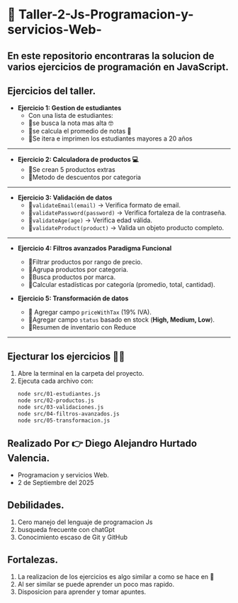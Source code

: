 # 📝 Taller-2-Js-Programacion-y-servicios-Web- 

En este repositorio encontraras la solucion de varios ejercicios de programación en **JavaScript**.
---

## Ejercicios del taller.

- **Ejercicio 1: Gestion de estudiantes**
  - Con una lista de estudiantes: 
  - 🔹se busca la nota mas alta 🤓
  - 🔹se calcula el promedio de notas 📓
  - 🔹Se itera e imprimen los estudiantes mayores a 20 años

---
- **Ejercicio 2: Calculadora de productos 💻**
  - 🔹Se crean 5 productos extras  
  - 🔹Metodo de descuentos por categoria 

---

- **Ejercicio 3: Validación de datos**
  - 🔹`validateEmail(email)` → Verifica formato de email.  
  - 🔹`validatePassword(password)` → Verifica fortaleza de la contraseña.  
  - 🔹`validateAge(age)` → Verifica edad válida.  
  - 🔹`validateProduct(product)` → Valida un objeto producto completo.  

---

- **Ejercicio 4: Filtros avanzados** **Paradigma Funcional**
  - 🔹Filtrar productos por rango de precio.  
  - 🔹Agrupa productos por categoria.  
  - 🔹Busca productos por marca.  
  - 🔹Calcular estadísticas por categoría (promedio, total, cantidad).  

- **Ejercicio 5: Transformación de datos**
  - 🔹 Agregar campo `priceWithTax` (19% IVA).  
  - 🔹Agregar campo `status` basado en stock (**High, Medium, Low**).  
  - 🔹Resumen de inventario con Reduce  

---

## Ejecturar los ejercicios 😮‍💨
1. Abre la terminal en la carpeta del proyecto.  
2. Ejecuta cada archivo con:  
   ```bash
   node src/01-estudiantes.js
   node src/02-productos.js
   node src/03-validaciones.js
   node src/04-filtros-avanzados.js
   node src/05-transformacion.js

## Realizado Por 👉 Diego Alejandro Hurtado Valencia.
- Programacion y servicios Web.
- 2 de Septiembre del 2025

## Debilidades.
1. Cero manejo del lenguaje de programacion Js
2. busqueda frecuente con chatGpt
3. Conocimiento escaso de Git y GitHub

## Fortalezas.
1. La realizacion de los ejercicios es algo similar a como se hace en 🐍
2. Al ser similar se puede aprender un poco mas rapido.
3. Disposicion para aprender y tomar apuntes. 
